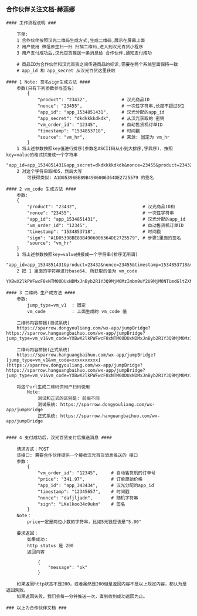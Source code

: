 ### 合作伙伴关注文档-赫莲娜 ###
    #### 工作流程说明 ###

        下单:
        1 合作伙伴按照汉光二维码生成方式,生成二维码,展示在屏幕上面
        2 用户使用 微信原生扫一扫 扫描二维码,进入到汉光百货小程序
        3 用户支付成功后,汉光百货推送一条消息给 合作伙伴,通知支付成功

        # 商品ID为合作伙伴和汉光百货之间传递商品的标识,需要在两个系统里面保持一致
        # app_id 和 app_secret 从汉光百货这里获取

    #### 1 Note: 签名sign生成方法 ####
        参数(只有下列参数参与签名)
            {
                "product": "23432",             # 汉光商品ID
                "nonce": "23455",               # 一次性字符串,长度不超过8位
                "app_id": "app_1534851431",     # 汉光分配的app_id
                "app_secret": "dkdkkkkdkdk",    # 从汉光获取的 密钥
                "vm_order_id": "12345",         # 自动售货机订单ID
                "timestamp": "1534853718",      # 时间戳
                "source": "vm_hr",              # 来源: 固定为 vm_hr
            }
        1 将上述参数按照key值进行排序(参数名ASCII码从小到大排序,字典序)，按照key=value的格式拼接成一个字符串
            "app_id=app_1534851431&app_secret=dkdkkkkdkdk&nonce=23455&product=23432&timestamp=1534853718&vm_order_id=12345&source=vm_hr"
        2 对这个字符串取MD5，然后大写
            可获得类似: A1D05398BE89B4906006364DE2725579 的签名

    #### 2 vm_code 生成方法 ####
        参数:
        {
            "product": "23432",                         # 汉光商品ID和
            "nonce": "23455",                           # 一次性字符串
            "app_id": "app_1534851431",                 # 汉光分配的app_id
            "vm_order_id": "12345",                     # 自动售货机订单ID
            "timestamp": "1534853718",                  # 时间戳
            "sign": "A1D05398BE89B4906006364DE2725579", # 步骤1里面的签名
            "source": "vm_hr"
        }
        1 将上述参数按照key=value拼接成一个字符串(排序无所谓)
            "app_id=app_1534851431&product=23432&nonce=23455&timestamp=1534853718&vm_order_id=12345&source=vm_hr&sign=A1D05398BE89B4906006364DE2725579"
        2 把 1 里面的字符串进行base64, 所获取的值为 vm_code
            YXBwX2lkPWFwcF8xNTM0ODUxNDMxJnByb2R1Y3Q9MjM0MzImbm9uY2U9MjM0NTUmdGltZXN0YW1wPTE1MzQ4NTM3MTgmdm1fb3JkZXJfaWQ9MTIzNDUmc291cmNlPXZtX2hyJnNpZ249QTFEMDUzOThCRTg5QjQ5MDYwMDYzNjRERTI3MjU1Nzk=

    #### 3 二维码 生产成方法 ####
        参数:
            jump_type=vm_v1  : 固定
            vm_code          : 上面生成的 vm_code 值

        二维码内容拼接(测试系统)
        https://sparrow.dongyouliang.com/wx-app/jumpBridge?https://sparrow.hanguangbaihuo.com/wx-app/jumpBridge?jump_type=vm_v1&vm_code=YXBwX2lkPWFwcF8xNTM0ODUxNDMxJnByb2R1Y3Q9MjM0MzImbm9uY2U9MjM0NTUmdGltZXN0YW1wPTE1MzQ4NTM3MTgmdm1fb3JkZXJfaWQ9MTIzNDUmc291cmNlPXZtX2hyJnNpZ249QTFEMDUzOThCRTg5QjQ5MDYwMDYzNjRERTI3MjU1Nzk=

        二维码内容拼接(正式系统)
        https://sparrow.hanguangbaihuo.com/wx-app/jumpBridge?[jump_type=vm_v1&vm_code=xxxxxxxxxx](https://sparrow.dongyouliang.com/wx-app/jumpBridge?https://sparrow.hanguangbaihuo.com/wx-app/jumpBridge?jump_type=vm_v1&vm_code=YXBwX2lkPWFwcF8xNTM0ODUxNDMxJnByb2R1Y3Q9MjM0MzImbm9uY2U9MjM0NTUmdGltZXN0YW1wPTE1MzQ4NTM3MTgmdm1fb3JkZXJfaWQ9MTIzNDUmc291cmNlPXZtX2hyJnNpZ249QTFEMDUzOThCRTg5QjQ5MDYwMDYzNjRERTI3MjU1Nzk=)

        将这个url生成二维码供用户扫码使用
            Note:
                测试和正式的区别是: 前缀不同
                测试系统: https://sparrow.dongyouliang.com/wx-app/jumpBridge
                正式系统: https://sparrow.hanguangbaihuo.com/wx-app/jumpBridge


    #### 4 支付成功后，汉光百货支付后推送消息 ####

        请求方式：POST
        该接口: 需要合作伙伴提供一个接收汉光百货消息推送的 接口
        参数：
            {
                "vm_order_id": "12345",     # 自动售货机的订单号
                "price": "341.97",          # 订单原始价格
                "app_id": "app_343434",     # 汉光分配的app_id
                "timestamp": "12345657",    # 时间戳
                "nonce": "dafjljadn",       # 随机字符串
                "sign": "LKelkoo34o9ukm"    # 签名
            }
        Note：
            price一定是两位小数的字符串，比如5元钱应该是"5.00"

        要求返回：
            如果成功：
            http status 是 200
            返回内容

                {
                    "message": "ok"
                }

        如果返回http状态不是200，或者虽然是200但是返回内容不是以上规定内容，都认为是返回失败。
        如果返回失败，我们会每一分钟推送一次，直到收到成功返回为止。

    ### 以上为合作伙伴文档 ###
